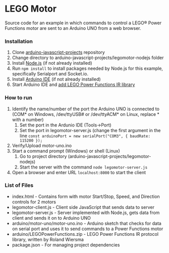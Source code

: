 # LEGO Motor
Source code for an example in which commands to control a LEGO&reg; Power Functions motor are sent to an Arduino UNO from a web browser.

### Installation
1. Clone [arduino-javascript-projects](../master) repository
2. Change directory to arduino-javascript-projects/legomotor-nodejs folder
3. Install [Node.js](https://nodejs.org/en/) (if not already installed)
4. Run `npm install` to install packages needed by Node.js for this example, specifically Serialport and Socket.io.
5. Install [Arduino IDE](https://www.arduino.cc/en/software) (if not already installed)
6. Start Arduino IDE and [add LEGO Power Functions IR library](https://www.arduino.cc/en/Guide/Libraries)

### How to run
1. Identify the name/number of the port the Arduino UNO is connected to (COM* on Windows, /dev/ttyUSB# or /dev/ttyACM* on Linux, replace * with a number)
   1. Set the port in the Ardunio IDE (Tools->Port)
   2. Set the port in legomotor-server.js (change the first argument in the line `const arduinoPort = new serialPort("COM3", { baudRate: 115200 });`
2. Verify/Upload motor-uno.ino
3. Start a command prompt (Windows) or shell (Linux)
   1. Go to project directory (arduino-javascript-projects/legomotor-nodejs)
   2. Start the server with the command `node legomotor-server.js`
4. Open a browser and enter URL `localhost:8000` to start the client

### List of Files
- index.html - Contains form with motor Start/Stop, Speed, and Direction controls for 2 motors
- legomotor-client.js - Client side JavaScript that sends data to server
- legomotor-server.js - Server implemented with Node.js, gets data from client and sends it on to Arduino UNO
- arduino/motor-uno/motor-uno.ino - Arduino sketch that checks for data on serial port and uses it to send commands to a Power Functions motor
- arduino/LEGOPowerFunctions.zip - LEGO Power Functions IR protocol library, written by Roland Wiersma
- package.json - For managing project dependencies
